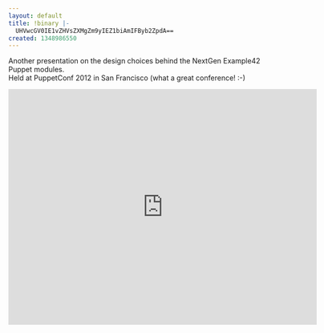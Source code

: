 ```yaml
---
layout: default
title: !binary |-
  UHVwcGV0IE1vZHVsZXMgZm9yIEZ1biAmIFByb2ZpdA==
created: 1348986550
---
```

<p>Another presentation on the design choices behind the NextGen Example42 Puppet modules.<br />Held at PuppetConf 2012 in San Francisco (what a great conference! :-)</p>
<iframe src="http://www.slideshare.net/Alvagante/slideshelf" width="615px" height="470px" frameborder="0" marginwidth="0" marginheight="0" scrolling="no" style="border:none;" allowfullscreen></iframe>
